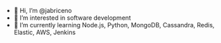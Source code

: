 - 👋 Hi, I’m @jabriceno
- 👀 I’m interested in software development
- 🌱 I’m currently learning Node.js, Python, MongoDB, Cassandra, Redis, Elastic, AWS, Jenkins

<!---
jabriceno/jabriceno is a ✨ special ✨ repository because its `README.md` (this file) appears on your GitHub profile.
You can click the Preview link to take a look at your changes.
--->
